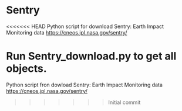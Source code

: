 # Sentry
<<<<<<< HEAD
Python script for download Sentry: Earth Impact Monitoring data https://cneos.jpl.nasa.gov/sentry/


Run Sentry_download.py to get all objects.
=======
Python script fron dowload Sentry: Earth Impact Monitoring data https://cneos.jpl.nasa.gov/sentry/
>>>>>>> Initial commit
